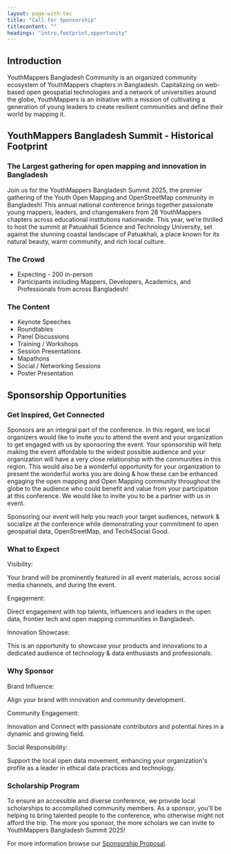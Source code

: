 ```yaml
---
layout: page-with-toc
title: "Call for Sponsorship"
titlecontent: ""
headings: "intro,footprint,opportunity"
---
```


<h2 id="intro">Introduction</h2>

YouthMappers Bangladesh Community is an organized community ecosystem of YouthMappers chapters in Bangladesh. Capitalizing on web-based open geospatial technologies and a network of universities around the globe, YouthMappers is an initiative with a mission of cultivating a generation of young leaders to create resilient communities and define their world by mapping it.

<h2 id="footprint">YouthMappers Bangladesh Summit - Historical Footprint</h2>

<h3>The Largest gathering for open mapping and innovation in Bangladesh</h3>

Join us for the YouthMappers Bangladesh Summit 2025, the premier gathering of the Youth Open Mapping and OpenStreetMap community in Bangladesh! This annual national conference brings together passionate young mappers, leaders, and changemakers from 28 YouthMappers chapters across educational institutions nationwide. This year, we’re thrilled to host the summit at Patuakhali Science and Technology University, set against the stunning coastal landscape of Patuakhali, a place known for its natural beauty, warm community, and rich local culture.

<h3 id="footprint-crowd">The Crowd</h3>

* Expecting - 200 in-person
* Participants including Mappers, Developers, Academics, and Professionals from across Bangladesh!

<h3 id="footprint-content">The Content</h3>

* Keynote Speeches
* Roundtables
* Panel Discussions
* Training / Workshops
* Session Presentations
* Mapathons
* Social / Networking Sessions
* Poster Presentation

<h2 id="opportunity">Sponsorship Opportunities</h2>

<h3 id="opportunity-connected">Get Inspired, Get Connected</h3>

Sponsors are an integral part of the conference. In this regard, we local organizers would like to invite you to attend the event and your organization to get engaged with us by sponsoring the event. Your sponsorship will help making the event affordable to the widest possible audience and your organization will have a very close relationship with the communities in this region. This would also be a wonderful opportunity for your organization to present the wonderful works you are doing & how these can be enhanced engaging the open mapping and Open Mapping community throughout the globe to the audience who could benefit and value from your participation at this conference. We would like to invite you to be a partner with us in event.

Sponsoring our event will help you reach your target audiences, network & socialize at the conference while demonstrating your
commitment to open geospatial data, OpenStreetMap, and Tech4Social Good.

<h3 id="opportunity-expect">What to Expect</h3>

Visibility:

Your brand will be prominently featured in all event materials, across social media channels, and during the event.

Engagement:

Direct engagement with top talents, influencers and leaders in the open data, frontier tech and open mapping communities in Bangladesh.

Innovation Showcase:

This is an opportunity to showcase your products and innovations to a dedicated audience of technology & data enthusiasts and professionals.

<h3 id="opportunity-why">Why Sponsor</h3>

Brand Influence:

Align your brand with innovation and community development.

Community Engagement:

Innovation and Connect with passionate contributors and potential hires in a dynamic and growing field.

Social Responsibility:

Support the local open data movement, enhancing your organization's profile as a leader in ethical data practices and technology.


<h3 id="oppotunity-scholarship">Scholarship Program</h3>
To ensure an accessible and diverse conference, we provide local scholarships to accomplished community members. As a sponsor, you'll be helping to bring talented people to the conference, who otherwise might not afford the trip. The more you sponsor, the more scholars we can invite to YouthMappers Bangladesh Summit 2025!

For more information browse our <a href="https://drive.google.com/file/d/1AAC2L4pf3-T6dT4ZxGP08O0AkvBueVQr/view?usp=sharing">Sponsorship Proposal</a>.
